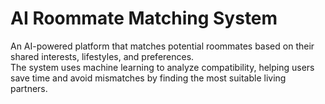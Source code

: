# AI Roommate Matching System

An AI-powered platform that matches potential roommates based on their shared interests, lifestyles, and preferences.  
The system uses machine learning to analyze compatibility, helping users save time and avoid mismatches by finding the most suitable living partners.
